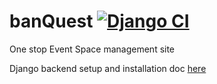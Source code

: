 # banQuest  [![Django CI](https://github.com/dosXdev/banQuest/actions/workflows/django.yml/badge.svg)](https://github.com/dosXdev/banQuest/actions/workflows/django.yml)
One stop Event Space management site

Django backend setup and installation doc [here](https://github.com/dosXdev/banQuest/tree/main/docs/dev-setup.md)

